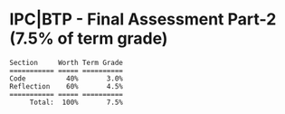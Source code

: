 # IPC|BTP - Final Assessment Part-2 (7.5% of term grade)

```
Section     Worth Term Grade
=========== ===== ==========
Code          40%       3.0%
Reflection    60%       4.5%
=========== ===== ==========
     Total:  100%       7.5%
```
